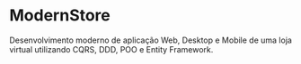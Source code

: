 # ModernStore
Desenvolvimento moderno de aplicação Web, Desktop e Mobile de uma loja virtual utilizando CQRS, DDD, POO e Entity Framework.
